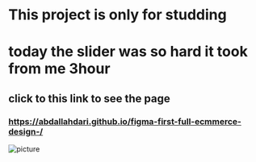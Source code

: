 # This project is only for studding 
# today the slider was so hard it took from me 3hour
## click to this link to see the page 
### https://abdallahdari.github.io/figma-first-full-ecmmerce-design-/



![picture](https://github.com/user-attachments/assets/37e1cffb-72c6-429b-849d-76a566dba2f7)
